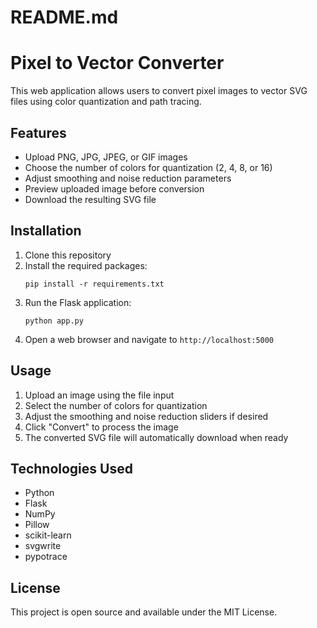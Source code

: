 # README.md
# Pixel to Vector Converter

This web application allows users to convert pixel images to vector SVG files using color quantization and path tracing.

## Features

- Upload PNG, JPG, JPEG, or GIF images
- Choose the number of colors for quantization (2, 4, 8, or 16)
- Adjust smoothing and noise reduction parameters
- Preview uploaded image before conversion
- Download the resulting SVG file

## Installation

1. Clone this repository
2. Install the required packages:
   ```
   pip install -r requirements.txt
   ```
3. Run the Flask application:
   ```
   python app.py
   ```
4. Open a web browser and navigate to `http://localhost:5000`

## Usage

1. Upload an image using the file input
2. Select the number of colors for quantization
3. Adjust the smoothing and noise reduction sliders if desired
4. Click "Convert" to process the image
5. The converted SVG file will automatically download when ready

## Technologies Used

- Python
- Flask
- NumPy
- Pillow
- scikit-learn
- svgwrite
- pypotrace

## License

This project is open source and available under the MIT License.